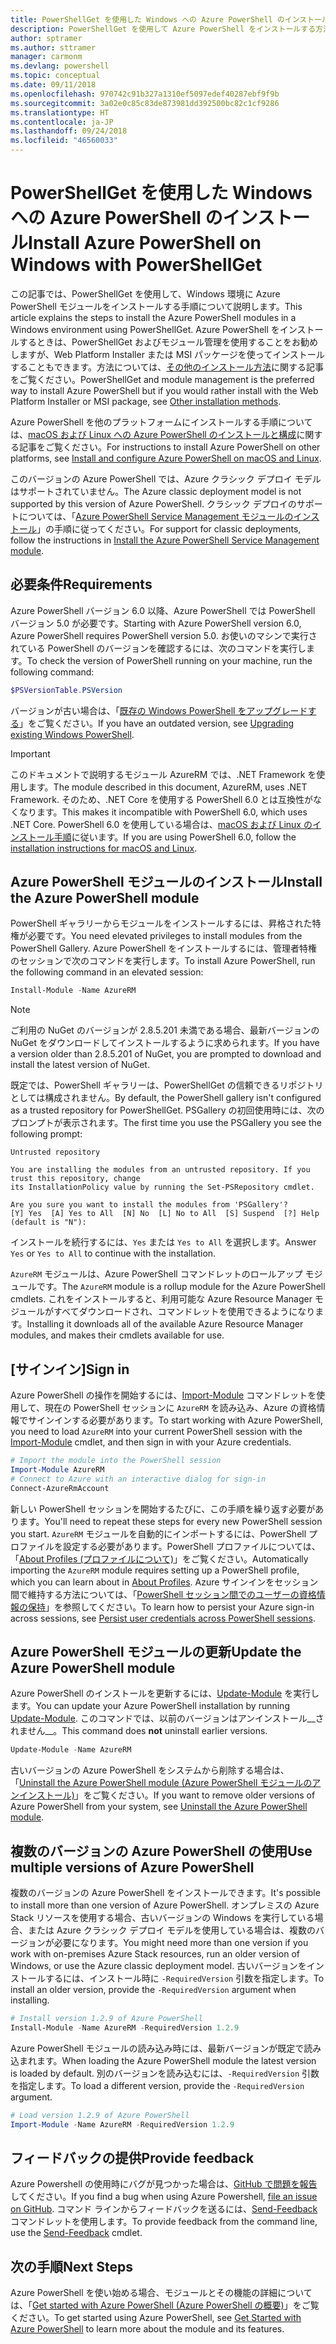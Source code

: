 ```yaml
---
title: PowerShellGet を使用した Windows への Azure PowerShell のインストール
description: PowerShellGet を使用して Azure PowerShell をインストールする方法
author: sptramer
ms.author: sttramer
manager: carmonm
ms.devlang: powershell
ms.topic: conceptual
ms.date: 09/11/2018
ms.openlocfilehash: 970742c91b327a1310ef5097edef40287ebf9f9b
ms.sourcegitcommit: 3a02e0c85c83de873981dd392500bc82c1cf9286
ms.translationtype: HT
ms.contentlocale: ja-JP
ms.lasthandoff: 09/24/2018
ms.locfileid: "46560033"
---
```

# <a name="install-azure-powershell-on-windows-with-powershellget"></a><span data-ttu-id="48b86-103">PowerShellGet を使用した Windows への Azure PowerShell のインストール</span><span class="sxs-lookup"><span data-stu-id="48b86-103">Install Azure PowerShell on Windows with PowerShellGet</span></span>

<span data-ttu-id="48b86-104">この記事では、PowerShellGet を使用して、Windows 環境に Azure PowerShell モジュールをインストールする手順について説明します。</span><span class="sxs-lookup"><span data-stu-id="48b86-104">This article explains the steps to install the Azure PowerShell modules in a Windows environment using PowerShellGet.</span></span> <span data-ttu-id="48b86-105">Azure PowerShell をインストールするときは、PowerShellGet およびモジュール管理を使用することをお勧めしますが、Web Platform Installer または MSI パッケージを使ってインストールすることもできます。方法については、[その他のインストール方法](other-install.md)に関する記事をご覧ください。</span><span class="sxs-lookup"><span data-stu-id="48b86-105">PowerShellGet and module management is the preferred way to install Azure PowerShell but if you would rather install with the Web Platform Installer or MSI package, see [Other installation methods](other-install.md).</span></span>

<span data-ttu-id="48b86-106">Azure PowerShell を他のプラットフォームにインストールする手順については、[macOS および Linux への Azure PowerShell のインストールと構成](install-azurermps-maclinux.md)に関する記事をご覧ください。</span><span class="sxs-lookup"><span data-stu-id="48b86-106">For instructions to install Azure PowerShell on other platforms, see [Install and configure Azure PowerShell on macOS and Linux](install-azurermps-maclinux.md).</span></span>

<span data-ttu-id="48b86-107">このバージョンの Azure PowerShell では、Azure クラシック デプロイ モデルはサポートされていません。</span><span class="sxs-lookup"><span data-stu-id="48b86-107">The Azure classic deployment model is not supported by this version of Azure PowerShell.</span></span> <span data-ttu-id="48b86-108">クラシック デプロイのサポートについては、「[Azure PowerShell Service Management モジュールのインストール](/powershell/azure/servicemanagement/install-azure-ps)」の手順に従ってください。</span><span class="sxs-lookup"><span data-stu-id="48b86-108">For support for classic deployments, follow the instructions in [Install the Azure PowerShell Service Management module](/powershell/azure/servicemanagement/install-azure-ps).</span></span>

## <a name="requirements"></a><span data-ttu-id="48b86-109">必要条件</span><span class="sxs-lookup"><span data-stu-id="48b86-109">Requirements</span></span>

<span data-ttu-id="48b86-110">Azure PowerShell バージョン 6.0 以降、Azure PowerShell では PowerShell バージョン 5.0 が必要です。</span><span class="sxs-lookup"><span data-stu-id="48b86-110">Starting with Azure PowerShell version 6.0, Azure PowerShell requires PowerShell version 5.0.</span></span> <span data-ttu-id="48b86-111">お使いのマシンで実行されている PowerShell のバージョンを確認するには、次のコマンドを実行します。</span><span class="sxs-lookup"><span data-stu-id="48b86-111">To check the version of PowerShell running on your machine, run the following command:</span></span>

```powershell
$PSVersionTable.PSVersion
```

<span data-ttu-id="48b86-112">バージョンが古い場合は、「[既存の Windows PowerShell をアップグレードする](/powershell/scripting/setup/installing-windows-powershell?view=powershell-6#upgrading-existing-windows-powershell)」をご覧ください。</span><span class="sxs-lookup"><span data-stu-id="48b86-112">If you have an outdated version, see [Upgrading existing Windows PowerShell](/powershell/scripting/setup/installing-windows-powershell?view=powershell-6#upgrading-existing-windows-powershell).</span></span>

> [!IMPORTANT]
> <span data-ttu-id="48b86-113">このドキュメントで説明するモジュール AzureRM では、.NET Framework を使用します。</span><span class="sxs-lookup"><span data-stu-id="48b86-113">The module described in this document, AzureRM, uses .NET Framework.</span></span> <span data-ttu-id="48b86-114">そのため、.NET Core を使用する PowerShell 6.0 とは互換性がなくなります。</span><span class="sxs-lookup"><span data-stu-id="48b86-114">This makes it incompatible with PowerShell 6.0, which uses .NET Core.</span></span> <span data-ttu-id="48b86-115">PowerShell 6.0 を使用している場合は、[macOS および Linux のインストール手順](install-azurermps-maclinux.md)に従います。</span><span class="sxs-lookup"><span data-stu-id="48b86-115">If you are using PowerShell 6.0, follow the [installation instructions for macOS and Linux](install-azurermps-maclinux.md).</span></span>

## <a name="install-the-azure-powershell-module"></a><span data-ttu-id="48b86-116">Azure PowerShell モジュールのインストール</span><span class="sxs-lookup"><span data-stu-id="48b86-116">Install the Azure PowerShell module</span></span>

<span data-ttu-id="48b86-117">PowerShell ギャラリーからモジュールをインストールするには、昇格された特権が必要です。</span><span class="sxs-lookup"><span data-stu-id="48b86-117">You need elevated privileges to install modules from the PowerShell Gallery.</span></span> <span data-ttu-id="48b86-118">Azure PowerShell をインストールするには、管理者特権のセッションで次のコマンドを実行します。</span><span class="sxs-lookup"><span data-stu-id="48b86-118">To install Azure PowerShell, run the following command in an elevated session:</span></span>

```powershell
Install-Module -Name AzureRM
```

> [!NOTE]
> <span data-ttu-id="48b86-119">ご利用の NuGet のバージョンが 2.8.5.201 未満である場合、最新バージョンの NuGet をダウンロードしてインストールするように求められます。</span><span class="sxs-lookup"><span data-stu-id="48b86-119">If you have a version older than 2.8.5.201 of NuGet, you are prompted to download and install the latest version of NuGet.</span></span>

<span data-ttu-id="48b86-120">既定では、PowerShell ギャラリーは、PowerShellGet の信頼できるリポジトリとしては構成されません。</span><span class="sxs-lookup"><span data-stu-id="48b86-120">By default, the PowerShell gallery isn't configured as a trusted repository for PowerShellGet.</span></span> <span data-ttu-id="48b86-121">PSGallery の初回使用時には、次のプロンプトが表示されます。</span><span class="sxs-lookup"><span data-stu-id="48b86-121">The first time you use the PSGallery you see the following prompt:</span></span>

```output
Untrusted repository

You are installing the modules from an untrusted repository. If you trust this repository, change
its InstallationPolicy value by running the Set-PSRepository cmdlet.

Are you sure you want to install the modules from 'PSGallery'?
[Y] Yes  [A] Yes to All  [N] No  [L] No to All  [S] Suspend  [?] Help (default is "N"):
```

<span data-ttu-id="48b86-122">インストールを続行するには、`Yes` または `Yes to All` を選択します。</span><span class="sxs-lookup"><span data-stu-id="48b86-122">Answer `Yes` or `Yes to All` to continue with the installation.</span></span>

<span data-ttu-id="48b86-123">`AzureRM` モジュールは、Azure PowerShell コマンドレットのロールアップ モジュールです。</span><span class="sxs-lookup"><span data-stu-id="48b86-123">The `AzureRM` module is a rollup module for the Azure PowerShell cmdlets.</span></span> <span data-ttu-id="48b86-124">これをインストールすると、利用可能な Azure Resource Manager モジュールがすべてダウンロードされ、コマンドレットを使用できるようになります。</span><span class="sxs-lookup"><span data-stu-id="48b86-124">Installing it downloads all of the available Azure Resource Manager modules, and makes their cmdlets available for use.</span></span>

## <a name="sign-in"></a><span data-ttu-id="48b86-125">[サインイン]</span><span class="sxs-lookup"><span data-stu-id="48b86-125">Sign in</span></span>

<span data-ttu-id="48b86-126">Azure PowerShell の操作を開始するには、[Import-Module](/powershell/module/Microsoft.PowerShell.Core/Import-Module) コマンドレットを使用して、現在の PowerShell セッションに `AzureRM` を読み込み、Azure の資格情報でサインインする必要があります。</span><span class="sxs-lookup"><span data-stu-id="48b86-126">To start working with Azure PowerShell, you need to load `AzureRM` into your current PowerShell session with the [Import-Module](/powershell/module/Microsoft.PowerShell.Core/Import-Module) cmdlet, and then sign in with your Azure credentials.</span></span>

```powershell
# Import the module into the PowerShell session
Import-Module AzureRM
# Connect to Azure with an interactive dialog for sign-in
Connect-AzureRmAccount
```

<span data-ttu-id="48b86-127">新しい PowerShell セッションを開始するたびに、この手順を繰り返す必要があります。</span><span class="sxs-lookup"><span data-stu-id="48b86-127">You'll need to repeat these steps for every new PowerShell session you start.</span></span> <span data-ttu-id="48b86-128">`AzureRM` モジュールを自動的にインポートするには、PowerShell プロファイルを設定する必要があります。PowerShell プロファイルについては、「[About Profiles (プロファイルについて)](/powershell/module/microsoft.powershell.core/about/about_profiles)」をご覧ください。</span><span class="sxs-lookup"><span data-stu-id="48b86-128">Automatically importing the `AzureRM` module requires setting up a PowerShell profile, which you can learn about in [About Profiles](/powershell/module/microsoft.powershell.core/about/about_profiles).</span></span>
<span data-ttu-id="48b86-129">Azure サインインをセッション間で維持する方法については、「[PowerShell セッション間でのユーザーの資格情報の保持](context-persistence.md)」を参照してください。</span><span class="sxs-lookup"><span data-stu-id="48b86-129">To learn how to persist your Azure sign-in across sessions, see [Persist user credentials across PowerShell sessions](context-persistence.md).</span></span>

## <a name="update-the-azure-powershell-module"></a><span data-ttu-id="48b86-130">Azure PowerShell モジュールの更新</span><span class="sxs-lookup"><span data-stu-id="48b86-130">Update the Azure PowerShell module</span></span>

<span data-ttu-id="48b86-131">Azure PowerShell のインストールを更新するには、[Update-Module](/powershell/module/powershellget/update-module) を実行します。</span><span class="sxs-lookup"><span data-stu-id="48b86-131">You can update your Azure PowerShell installation by running [Update-Module](/powershell/module/powershellget/update-module).</span></span> <span data-ttu-id="48b86-132">このコマンドでは、以前のバージョンはアンインストール__されません__。</span><span class="sxs-lookup"><span data-stu-id="48b86-132">This command does __not__ uninstall earlier versions.</span></span>

```powershell
Update-Module -Name AzureRM
```

<span data-ttu-id="48b86-133">古いバージョンの Azure PowerShell をシステムから削除する場合は、「[Uninstall the Azure PowerShell module (Azure PowerShell モジュールのアンインストール)](uninstall-azurerm-ps.md)」をご覧ください。</span><span class="sxs-lookup"><span data-stu-id="48b86-133">If you want to remove older versions of Azure PowerShell from your system, see [Uninstall the Azure PowerShell module](uninstall-azurerm-ps.md).</span></span>

## <a name="use-multiple-versions-of-azure-powershell"></a><span data-ttu-id="48b86-134">複数のバージョンの Azure PowerShell の使用</span><span class="sxs-lookup"><span data-stu-id="48b86-134">Use multiple versions of Azure PowerShell</span></span>

<span data-ttu-id="48b86-135">複数のバージョンの Azure PowerShell をインストールできます。</span><span class="sxs-lookup"><span data-stu-id="48b86-135">It's possible to install more than one version of Azure PowerShell.</span></span> <span data-ttu-id="48b86-136">オンプレミスの Azure Stack リソースを使用する場合、古いバージョンの Windows を実行している場合、または Azure クラシック デプロイ モデルを使用している場合は、複数のバージョンが必要になります。</span><span class="sxs-lookup"><span data-stu-id="48b86-136">You might need more than one version if you work with on-premises Azure Stack resources, run an older version of Windows, or use the Azure classic deployment model.</span></span> <span data-ttu-id="48b86-137">古いバージョンをインストールするには、インストール時に `-RequiredVersion` 引数を指定します。</span><span class="sxs-lookup"><span data-stu-id="48b86-137">To install an older version, provide the `-RequiredVersion` argument when installing.</span></span>

```powershell
# Install version 1.2.9 of Azure PowerShell
Install-Module -Name AzureRM -RequiredVersion 1.2.9
```

<span data-ttu-id="48b86-138">Azure PowerShell モジュールの読み込み時には、最新バージョンが既定で読み込まれます。</span><span class="sxs-lookup"><span data-stu-id="48b86-138">When loading the Azure PowerShell module the latest version is loaded by default.</span></span> <span data-ttu-id="48b86-139">別のバージョンを読み込むには、`-RequiredVersion` 引数を指定します。</span><span class="sxs-lookup"><span data-stu-id="48b86-139">To load a different version, provide the `-RequiredVersion` argument.</span></span>

```powershell
# Load version 1.2.9 of Azure PowerShell
Import-Module -Name AzureRM -RequiredVersion 1.2.9
```

## <a name="provide-feedback"></a><span data-ttu-id="48b86-140">フィードバックの提供</span><span class="sxs-lookup"><span data-stu-id="48b86-140">Provide feedback</span></span>

<span data-ttu-id="48b86-141">Azure Powershell の使用時にバグが見つかった場合は、[GitHub で問題を報告](https://github.com/Azure/azure-powershell/issues)してください。</span><span class="sxs-lookup"><span data-stu-id="48b86-141">If you find a bug when using Azure Powershell, [file an issue on GitHub](https://github.com/Azure/azure-powershell/issues).</span></span>
<span data-ttu-id="48b86-142">コマンド ラインからフィードバックを送るには、[Send-Feedback](/powershell/module/azurerm.profile/send-feedback) コマンドレットを使用します。</span><span class="sxs-lookup"><span data-stu-id="48b86-142">To provide feedback from the command line, use the [Send-Feedback](/powershell/module/azurerm.profile/send-feedback) cmdlet.</span></span>

## <a name="next-steps"></a><span data-ttu-id="48b86-143">次の手順</span><span class="sxs-lookup"><span data-stu-id="48b86-143">Next Steps</span></span>

<span data-ttu-id="48b86-144">Azure PowerShell を使い始める場合、モジュールとその機能の詳細については、「[Get started with Azure PowerShell (Azure PowerShell の概要)](get-started-azureps.md)」をご覧ください。</span><span class="sxs-lookup"><span data-stu-id="48b86-144">To get started using Azure PowerShell, see [Get Started with Azure PowerShell](get-started-azureps.md) to learn more about the module and its features.</span></span>